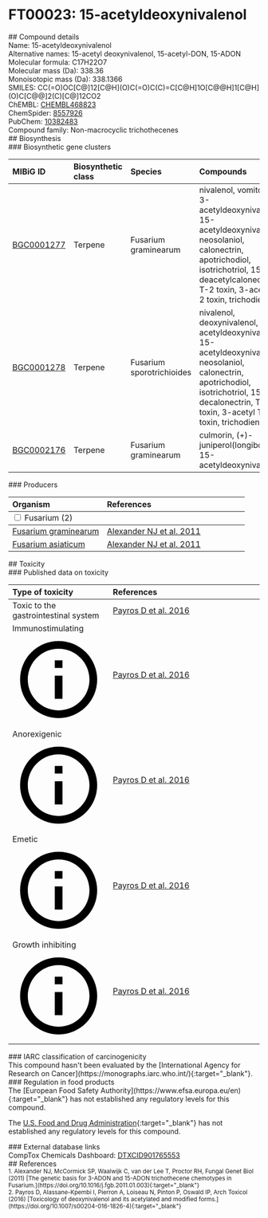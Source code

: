 
# FT00023: 15-acetyldeoxynivalenol
<div class="molecule_image" style="float:left">
<img data-smiles= CC(=O)OC[C@]12[C@H](O)C(=O)C(C)=C[C@H]1O[C@@H]1[C@H](O)C[C@@]2(C)[C@]12CO2 data-smiles-options="{ 'width': 350, 'height': 350 }" />
</div>
## Compound details
<div style="overflow:hidden">
Name: 15-acetyldeoxynivalenol<br>
    Alternative names: 15-acetyl deoxynivalenol, 15-acetyl-DON, 15-ADON<br>
Molecular formula: C17H22O7<br>
Molecular mass (Da): 338.36<br>
Monoisotopic mass (Da): 338.1366<br>
<div class="break_all">
SMILES: CC(=O)OC[C@]12[C@H](O)C(=O)C(C)=C[C@H]1O[C@@H]1[C@H](O)C[C@@]2(C)[C@]12CO2<br>
</div>
        ChEMBL: <a href=https://www.ebi.ac.uk/chembl/compound_report_card/CHEMBL468823 target="_blank">CHEMBL468823</a><br>
        ChemSpider: <a href=https://www.chemspider.com/Chemical-Structure.8557926.html target="_blank">8557926</a><br>
        PubChem: <a href=https://pubchem.ncbi.nlm.nih.gov/compound/10382483 target="_blank">10382483</a><br>
    Compound family: Non-macrocyclic trichothecenes<br>
</div>

<div markdown="block" class="section">
## Biosynthesis
<div markdown="block" class="subsection">
### Biosynthetic gene clusters
<table>
<thead>
<tr>
<th style="text-align: left;" role="columnheader" data-sort-default>MIBiG ID</th>
<th style="text-align: left;" role="columnheader">Biosynthetic class</th>
<th style="text-align: left;" role="columnheader">Species</th>
<th style="text-align: left;" role="columnheader">Compounds</th>
<th style="text-align: left;" role="columnheader">Complete</th>
<th style="text-align: left;" role="columnheader">Minimal entry</th>
</tr>
</thead>
<tbody>
        <tr>
        <td style="text-align: left;"><a href="https://mibig.secondarymetabolites.org/repository/BGC0001277" target="_blank">BGC0001277</a></td>
        <td style="text-align: left;">Terpene</td>
        <td style="text-align: left;">Fusarium graminearum</td>
        <td style="text-align: left;">nivalenol, vomitoxin, 3-acetyldeoxynivalenol, 15-acetyldeoxynivalenol, neosolaniol, calonectrin, apotrichodiol, isotrichotriol, 15-deacetylcalonectrin, T-2 toxin, 3-acetyl T-2 toxin, trichodiene</td>
        <td style="text-align: left;">unknown</td>
        <td style="text-align: left;">True</td>
        </tr>
        <tr>
        <td style="text-align: left;"><a href="https://mibig.secondarymetabolites.org/repository/BGC0001278" target="_blank">BGC0001278</a></td>
        <td style="text-align: left;">Terpene</td>
        <td style="text-align: left;">Fusarium sporotrichioides</td>
        <td style="text-align: left;">nivalenol, deoxynivalenol, 3-acetyldeoxynivalenol, 15-acetyldeoxynivalenol, neosolaniol, calonectrin, apotrichodiol, isotrichotriol, 15-decalonectrin, T-2 toxin, 3-acetyl T-2 toxin, trichodiene</td>
        <td style="text-align: left;">unknown</td>
        <td style="text-align: left;">True</td>
        </tr>
        <tr>
        <td style="text-align: left;"><a href="https://mibig.secondarymetabolites.org/repository/BGC0002176" target="_blank">BGC0002176</a></td>
        <td style="text-align: left;">Terpene</td>
        <td style="text-align: left;">Fusarium graminearum</td>
        <td style="text-align: left;">culmorin, (+)-juniperol(longiborneol), 15-acetyldeoxynivalenol</td>
        <td style="text-align: left;">unknown</td>
        <td style="text-align: left;">True</td>
        </tr>
</tbody>
</table>
</div>

<div markdown="block" class="subsection">
### Producers
<table>
<thead>
<tr>
<th style="text-align: left;" role="columnheader" width="40%" data-sort-default>Organism</th>
<th style="text-align: left;" role="columnheader" width="60%">References</th>
</tr>
</thead>
        <tbody class="header">
        <tr>
        <td style="text-align: left;" colspan="2">
        <input type="checkbox" data-toggle="toggle" id=Fusarium>
        <label for=Fusarium>Fusarium (2)</label>
        </td>
        </tr>
        </tbody>
        <tbody class="hide">
                <tr>
                <td style="text-align: left;"><a href="https://www.ncbi.nlm.nih.gov/Taxonomy/Browser/wwwtax.cgi?mode=Info&id=5518" target="_blank">Fusarium graminearum</a></td>
                <td style="text-align: left;"><a href="#REF00487">Alexander NJ et al. 2011</a></td>
                </tr>
                <tr>
                <td style="text-align: left;"><a href="https://www.ncbi.nlm.nih.gov/Taxonomy/Browser/wwwtax.cgi?mode=Info&id=282267" target="_blank">Fusarium asiaticum</a></td>
                <td style="text-align: left;"><a href="#REF00487">Alexander NJ et al. 2011</a></td>
                </tr>
        </tbody>
</table>
</div>
</div>

<div markdown="block" class="section">
## Toxicity
<div markdown="block" class="subsection">
### Published data on toxicity
<table>
<thead>
<tr>
<th style="text-align: left;" role="columnheader" width="40%" data-sort-default>Type of toxicity</th>
<th style="text-align: left;" role="columnheader" width="60%">References</th>
</tr>
</thead>
<tbody>
<tr>
<td style="text-align: left;">Toxic to the gastrointestinal system</td>
<td style="text-align: left;"><a href="#REF00031">Payros D et al. 2016</a></td>
</tr>
<tr>
<td style="text-align: left;">Immunostimulating <span class="twemoji" title="Activates the immune system"><svg xmlns="http://www.w3.org/2000/svg" viewBox="0 0 24 24"><path d="M11 9h2V7h-2m1 13c-4.41 0-8-3.59-8-8s3.59-8 8-8 8 3.59 8 8-3.59 8-8 8m0-18A10 10 0 0 0 2 12a10 10 0 0 0 10 10 10 10 0 0 0 10-10A10 10 0 0 0 12 2m-1 15h2v-6h-2v6Z"></path></svg></span></td>
<td style="text-align: left;"><a href="#REF00031">Payros D et al. 2016</a></td>
</tr>
<tr>
<td style="text-align: left;">Anorexigenic <span class="twemoji" title="Causes reduced food intake"><svg xmlns="http://www.w3.org/2000/svg" viewBox="0 0 24 24"><path d="M11 9h2V7h-2m1 13c-4.41 0-8-3.59-8-8s3.59-8 8-8 8 3.59 8 8-3.59 8-8 8m0-18A10 10 0 0 0 2 12a10 10 0 0 0 10 10 10 10 0 0 0 10-10A10 10 0 0 0 12 2m-1 15h2v-6h-2v6Z"></path></svg></span></td>
<td style="text-align: left;"><a href="#REF00031">Payros D et al. 2016</a></td>
</tr>
<tr>
<td style="text-align: left;">Emetic <span class="twemoji" title="Induces vomiting"><svg xmlns="http://www.w3.org/2000/svg" viewBox="0 0 24 24"><path d="M11 9h2V7h-2m1 13c-4.41 0-8-3.59-8-8s3.59-8 8-8 8 3.59 8 8-3.59 8-8 8m0-18A10 10 0 0 0 2 12a10 10 0 0 0 10 10 10 10 0 0 0 10-10A10 10 0 0 0 12 2m-1 15h2v-6h-2v6Z"></path></svg></span></td>
<td style="text-align: left;"><a href="#REF00031">Payros D et al. 2016</a></td>
</tr>
<tr>
<td style="text-align: left;">Growth inhibiting <span class="twemoji" title="Inhibits physical growth"><svg xmlns="http://www.w3.org/2000/svg" viewBox="0 0 24 24"><path d="M11 9h2V7h-2m1 13c-4.41 0-8-3.59-8-8s3.59-8 8-8 8 3.59 8 8-3.59 8-8 8m0-18A10 10 0 0 0 2 12a10 10 0 0 0 10 10 10 10 0 0 0 10-10A10 10 0 0 0 12 2m-1 15h2v-6h-2v6Z"></path></svg></span></td>
<td style="text-align: left;"><a href="#REF00031">Payros D et al. 2016</a></td>
</tr>
</tbody>
</table>
</div>

<div markdown="block" class="subsection">
### IARC classification of carcinogenicity
<div markdown="block" class="indented_block">
This compound hasn't been evaluated by the [International Agency for Research on Cancer](https://monographs.iarc.who.int/){:target="_blank"}.<br>
</div>
</div>

<div markdown="block" class="subsection">
### Regulation in food products
<div markdown="block" class="indented_block">
The [European Food Safety Authority](https://www.efsa.europa.eu/en){:target="_blank"} has not established any regulatory levels for this compound. <br>

The [U.S. Food and Drug Administration](https://www.fda.gov/){:target="_blank"} has not established any regulatory levels for this compound. <br>

</div>
</div>

<div markdown="block" class="subsection">
### External database links
<div markdown="block" class="indented_block">
CompTox Chemicals Dashboard: <a href=https://comptox.epa.gov/dashboard/chemical/details/DTXCID901765553 target="_blank">DTXCID901765553</a><br>
</div>
</div>
</div>

<div markdown="block" class="section">
## References
<div markdown="block" style="font-size: smaller;">
<span id=REF00487>
1. Alexander NJ, McCormick SP, Waalwijk C, van der Lee T, Proctor RH, Fungal Genet Biol (2011) [The genetic basis for 3-ADON and 15-ADON trichothecene chemotypes in Fusarium.](https://doi.org/10.1016/j.fgb.2011.01.003){:target="_blank"}<br>
</span>

<span id=REF00031>
2. Payros D, Alassane-Kpembi I, Pierron A, Loiseau N, Pinton P, Oswald IP, Arch Toxicol (2016) [Toxicology of deoxynivalenol and its acetylated and modified forms.](https://doi.org/10.1007/s00204-016-1826-4){:target="_blank"}<br>
</span>

</div>
</div>

<script type="text/javascript" src="https://unpkg.com/smiles-drawer@2.0.1/dist/smiles-drawer.min.js"></script>
<script>
    SmiDrawer.apply();
</script>